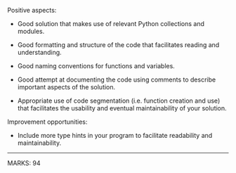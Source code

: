 Positive aspects:

- Good solution that makes use of relevant Python collections and modules.

- Good formatting and structure of the code that facilitates reading
  and understanding.

- Good naming conventions for functions and variables.

- Good attempt at documenting the code using comments to describe
  important aspects of the solution.

- Appropriate use of code segmentation (i.e. function creation and
  use) that facilitates the usability and eventual maintainability of
  your solution.


Improvement opportunities:

- Include more type hints in your program to facilitate readability and maintainability.

-----

MARKS: 94
